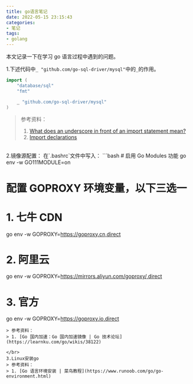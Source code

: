 ```yaml
---
title: go语言笔记
date: 2022-05-15 23:15:43
categories:
- 笔记
tags: 
- golang
---
```


本文记录一下在学习 go 语言过程中遇到的问题。

<!--more-->

1.下述代码中`_ "github.com/go-sql-driver/mysql"`中的`_`的作用。

```go
import (
	"database/sql"
	"fmt"

	_ "github.com/go-sql-driver/mysql"
)
```

> 参考资料：
>
> 1. [What does an underscore in front of an import statement mean?](https://stackoverflow.com/questions/21220077/what-does-an-underscore-in-front-of-an-import-statement-mean)
> 2. [Import declarations](https://go.dev/ref/spec#Import_declarations)


</br>
2.镜像源配置：
在`.bashrc`文件中写入：
```bash
# 启用 Go Modules 功能
go env -w GO111MODULE=on

# 配置 GOPROXY 环境变量，以下三选一

# 1. 七牛 CDN
go env -w  GOPROXY=https://goproxy.cn,direct

# 2. 阿里云
go env -w GOPROXY=https://mirrors.aliyun.com/goproxy/,direct

# 3. 官方
go env -w  GOPROXY=https://goproxy.io,direct
```
> 参考资料：
> 1. [Go 国内加速：Go 国内加速镜像 | Go 技术论坛](https://learnku.com/go/wikis/38122)

</br>
3.Linux安装go
> 参考资料：
> 1. [Go 语言环境安装 | 菜鸟教程](https://www.runoob.com/go/go-environment.html)